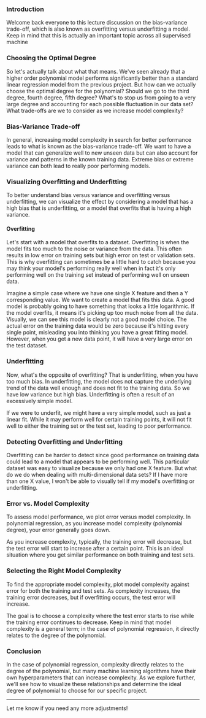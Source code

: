 

### Introduction
Welcome back everyone to this lecture discussion on the bias-variance trade-off, which is also known as overfitting versus underfitting a model. Keep in mind that this is actually an important topic across all supervised machine 

### Choosing the Optimal Degree
So let's actually talk about what that means. We've seen already that a higher order polynomial model performs significantly better than a standard linear regression model from the previous project. But how can we actually choose the optimal degree for the polynomial? Should we go to the third degree, fourth degree, fifth degree? What's to stop us from going to a very large degree and accounting for each possible fluctuation in our data set? What trade-offs are we to consider as we increase model complexity?

### Bias-Variance Trade-off
In general, increasing model complexity in search for better performance leads to what is known as the bias-variance trade-off. We want to have a model that can generalize well to new unseen data but can also account for variance and patterns in the known training data. Extreme bias or extreme variance can both lead to really poor performing models.

### Visualizing Overfitting and Underfitting
To better understand bias versus variance and overfitting versus underfitting, we can visualize the effect by considering a model that has a high bias that is underfitting, or a model that overfits that is having a high variance.

#### Overfitting
Let's start with a model that overfits to a dataset. Overfitting is when the model fits too much to the noise or variance from the data. This often results in low error on training sets but high error on test or validation sets. This is why overfitting can sometimes be a little hard to catch because you may think your model's performing really well when in fact it's only performing well on the training set instead of performing well on unseen data.

Imagine a simple case where we have one single X feature and then a Y corresponding value. We want to create a model that fits this data. A good model is probably going to have something that looks a little logarithmic. If the model overfits, it means it's picking up too much noise from all the data. Visually, we can see this model is clearly not a good model choice. The actual error on the training data would be zero because it's hitting every single point, misleading you into thinking you have a great fitting model. However, when you get a new data point, it will have a very large error on the test dataset.

### Underfitting
Now, what's the opposite of overfitting? That is underfitting, when you have too much bias. In underfitting, the model does not capture the underlying trend of the data well enough and does not fit to the training data. So we have low variance but high bias. Underfitting is often a result of an excessively simple model. 

If we were to underfit, we might have a very simple model, such as just a linear fit. While it may perform well for certain training points, it will not fit well to either the training set or the test set, leading to poor performance.

### Detecting Overfitting and Underfitting
Overfitting can be harder to detect since good performance on training data could lead to a model that appears to be performing well. This particular dataset was easy to visualize because we only had one X feature. But what do we do when dealing with multi-dimensional data sets? If I have more than one X value, I won't be able to visually tell if my model's overfitting or underfitting.

### Error vs. Model Complexity
To assess model performance, we plot error versus model complexity. In polynomial regression, as you increase model complexity (polynomial degree), your error generally goes down. 

As you increase complexity, typically, the training error will decrease, but the test error will start to increase after a certain point. This is an ideal situation where you get similar performance on both training and test sets.

### Selecting the Right Model Complexity
To find the appropriate model complexity, plot model complexity against error for both the training and test sets. As complexity increases, the training error decreases, but if overfitting occurs, the test error will increase.

The goal is to choose a complexity where the test error starts to rise while the training error continues to decrease. Keep in mind that model complexity is a general term; in the case of polynomial regression, it directly relates to the degree of the polynomial.

### Conclusion
In the case of polynomial regression, complexity directly relates to the degree of the polynomial, but many machine learning algorithms have their own hyperparameters that can increase complexity. As we explore further, we'll see how to visualize these relationships and determine the ideal degree of polynomial to choose for our specific project.

---

Let me know if you need any more adjustments!